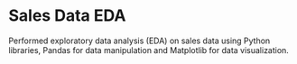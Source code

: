 # Sales Data EDA
Performed exploratory data analysis (EDA) on sales data using Python libraries, Pandas for data manipulation and Matplotlib for data visualization.
